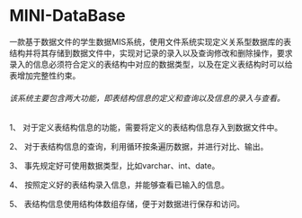 # MINI-DataBase
一款基于数据文件的学生数据MIS系统，使用文件系统实现定义关系型数据库的表结构并将其存储到数据文件中，实现对记录的录入以及查询修改和删除操作，要求录入的信息必须符合定义的表结构中对应的数据类型，以及在定义表结构时可以给表增加完整性约束。
###### 该系统主要包含两大功能，即表结构信息的定义和查询以及信息的录入与查看。

1、	对于定义表结构信息的功能，需要将定义的表结构信息存入到数据文件中。

2、	对于表结构信息的查询，利用循环按条遍历数据，并进行对比、输出。

3、	事先规定好可使用数据类型，比如varchar、int、date。

4、	按照定义好的表结构录入信息，并能够查看已输入的信息。

5、	表结构信息使用结构体数组存储，便于对数据进行保存和访问。
